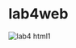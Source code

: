 # lab4web
![lab4 html1](https://user-images.githubusercontent.com/57024231/115868560-d7daeb00-a466-11eb-8f02-03d4085788b8.png)
